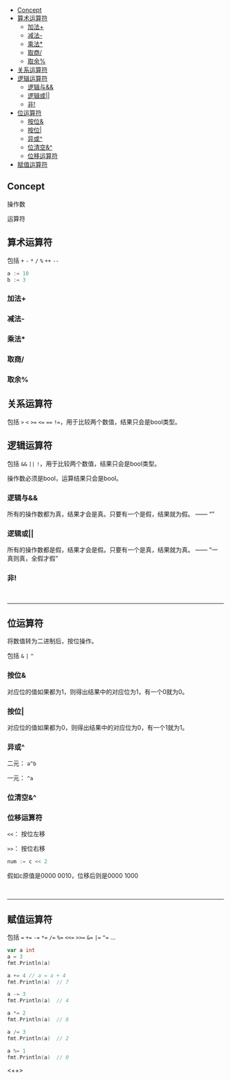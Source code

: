 
<!-- vim-markdown-toc Redcarpet -->

* [Concept](#concept)
* [算术运算符](#算术运算符)
    - [加法+](#加法)
    - [减法-](#减法)
    - [乘法*](#乘法)
    - [取商/](#取商)
    - [取余%](#取余)
* [关系运算符](#关系运算符)
* [逻辑运算符](#逻辑运算符)
    - [逻辑与&&](#逻辑与-amp-amp)
    - [逻辑或||](#逻辑或)
    - [非!](#非)
* [位运算符](#位运算符)
    - [按位&](#按位-amp)
    - [按位|](#按位)
    - [异或^](#异或)
    - [位清空&^](#位清空-amp)
    - [位移运算符](#位移运算符)
* [赋值运算符](#赋值运算符)

<!-- vim-markdown-toc -->

## Concept

操作数

运算符

## 算术运算符

包括 `+` `-` `*` `/` `%` `++` `--`

```Go
a := 10
b := 3
```

### 加法+
### 减法-
### 乘法*
### 取商/
### 取余%

## 关系运算符

包括 `>` `<` `>=` `<=` `==` `!=`，用于比较两个数值，结果只会是bool类型。

## 逻辑运算符

包括 `&&` `||` `!`，用于比较两个数值，结果只会是bool类型。

操作数必须是bool，运算结果只会是bool。

### 逻辑与&&

所有的操作数都为真，结果才会是真。只要有一个是假，结果就为假。 —— “”

### 逻辑或||

所有的操作数都是假，结果才会是假。只要有一个是真，结果就为真。 —— “一真则真，全假才假”

### 非!

<br>

---

## 位运算符

将数值转为二进制后，按位操作。

包括 `&` `|` `^`

### 按位&

对应位的值如果都为1，则得出结果中的对应位为1，有一个0就为0。

### 按位|

对应位的值如果都为0，则得出结果中的对应位为0，有一个1就为1。

### 异或^

二元： `a^b`

一元： `^a`

### 位清空&^

### 位移运算符

`<<`： 按位左移

`>>`： 按位右移

```Go
num := c << 2
```

假如c原值是0000 0010，位移后则是0000 1000

<br>

---

## 赋值运算符

包括 `=` `+=` `-=` `*=` `/=` `%=` `<<=` `>>=` `&=` `|=` `^=` ... 

```Go
var a int
a = 3
fmt.Println(a)

a += 4 // a = a + 4
fmt.Println(a)  // 7

a -= 3
fmt.Println(a)  // 4

a *= 2
fmt.Println(a)  // 8

a /= 3
fmt.Println(a)  // 2

a %= 1
fmt.Println(a)  // 0
```

<++>
